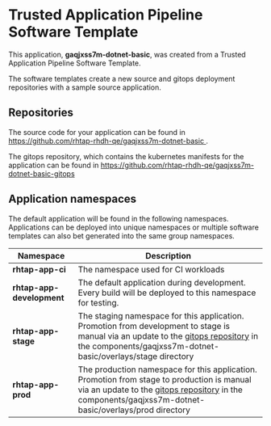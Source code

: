 # Trusted Application Pipeline Software Template

This application, **gaqjxss7m-dotnet-basic**, was created from a Trusted Application Pipeline Software Template.

The software templates create a new source and gitops deployment repositories with a sample source application. 

## Repositories

The source code for your application can be found in [https://github.com/rhtap-rhdh-qe/gaqjxss7m-dotnet-basic ](https://github.com/rhtap-rhdh-qe/gaqjxss7m-dotnet-basic ).
 
The gitops repository, which contains the kubernetes manifests for the application can be found in 
[https://github.com/rhtap-rhdh-qe/gaqjxss7m-dotnet-basic-gitops ](https://github.com/rhtap-rhdh-qe/gaqjxss7m-dotnet-basic-gitops ) 

## Application namespaces 

The default application will be found in the following namespaces. Applications can be deployed into unique namespaces or multiple software templates can also bet generated into the same group namespaces.  

|  Namespace   |  Description   |  
| -------- | -------- |
| **rhtap-app-ci** | The namespace used for CI workloads |
| **rhtap-app-development** | The default application during development. Every build will be deployed to this namespace for testing. |
| **rhtap-app-stage** | The staging namespace for this application. Promotion from development to stage is manual via an update to the [gitops repository](https://github.com/rhtap-rhdh-qe/gaqjxss7m-dotnet-basic-gitops ) in the components/gaqjxss7m-dotnet-basic/overlays/stage directory |
| **rhtap-app-prod** | The production namespace for this application. Promotion from stage to production is manual via an update to the [gitops repository](https://github.com/rhtap-rhdh-qe/gaqjxss7m-dotnet-basic-gitops ) in the components/gaqjxss7m-dotnet-basic/overlays/prod directory |